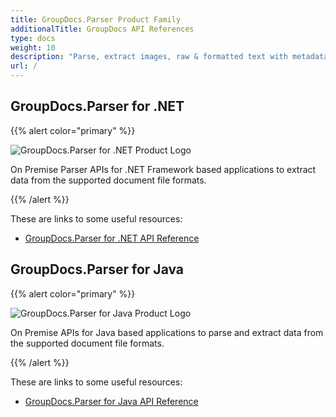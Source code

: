 ```yaml
---
title: GroupDocs.Parser Product Family
additionalTitle: GroupDocs API References
type: docs
weight: 10
description: "Parse, extract images, raw & formatted text with metadata and perform a lot of operations with it using APIs which work on all popular platforms and supported file formats"
url: /
---
```


## GroupDocs.Parser for .NET

{{% alert color="primary" %}} 

![GroupDocs.Parser for .NET Product Logo](gdocs_net.png)

On Premise Parser APIs for .NET Framework based applications to extract data from the supported document file formats.

{{% /alert %}} 

These are links to some useful resources:

- [GroupDocs.Parser for .NET API Reference](/parser/net/)


## GroupDocs.Parser for Java

{{% alert color="primary" %}}

![GroupDocs.Parser for Java Product Logo](gdocs_java.png)

On Premise APIs for Java based applications to parse and extract data from the supported document file formats.

{{% /alert %}}

These are links to some useful resources:

- [GroupDocs.Parser for Java API Reference](/parser/java/)
